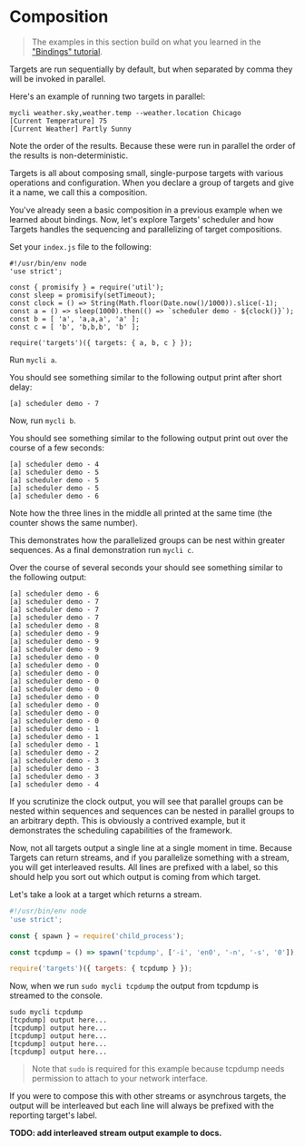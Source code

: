 # Composition

> The examples in this section build on what you learned in the ["Bindings"
> tutorial](Bindings.md).

Targets are run sequentially by default, but when separated by comma they will
be invoked in parallel.

Here's an example of running two targets in parallel:

```
mycli weather.sky,weather.temp --weather.location Chicago
[Current Temperature] 75
[Current Weather] Partly Sunny
```

Note the order of the results. Because these were run in parallel the order of
the results is non-deterministic.

Targets is all about composing small, single-purpose targets with various
operations and configuration. When you declare a group of targets and give it a
name, we call this a composition.

You've already seen a basic composition in a previous example when we learned
about bindings. Now, let's explore Targets' scheduler and how Targets handles
the sequencing and parallelizing of target compositions.

Set your `index.js` file to the following:

```
#!/usr/bin/env node
'use strict';

const { promisify } = require('util');
const sleep = promisify(setTimeout);
const clock = () => String(Math.floor(Date.now()/1000)).slice(-1);
const a = () => sleep(1000).then(() => `scheduler demo - ${clock()}`);
const b = [ 'a', 'a,a,a', 'a' ];
const c = [ 'b', 'b,b,b', 'b' ];

require('targets')({ targets: { a, b, c } });
```

Run `mycli a`.

You should see something similar to the following output print after short
delay:

```
[a] scheduler demo - 7
```

Now, run `mycli b`.

You should see something similar to the following output print out over the
course of a few seconds:

```
[a] scheduler demo - 4
[a] scheduler demo - 5
[a] scheduler demo - 5
[a] scheduler demo - 5
[a] scheduler demo - 6
```

Note how the three lines in the middle all printed at the same time (the counter
shows the same number).

This demonstrates how the parallelized groups can be nest within greater
sequences. As a final demonstration run `mycli c`.

Over the course of several seconds your should see something similar to the
following output:

```
[a] scheduler demo - 6
[a] scheduler demo - 7
[a] scheduler demo - 7
[a] scheduler demo - 7
[a] scheduler demo - 8
[a] scheduler demo - 9
[a] scheduler demo - 9
[a] scheduler demo - 9
[a] scheduler demo - 0
[a] scheduler demo - 0
[a] scheduler demo - 0
[a] scheduler demo - 0
[a] scheduler demo - 0
[a] scheduler demo - 0
[a] scheduler demo - 0
[a] scheduler demo - 0
[a] scheduler demo - 0
[a] scheduler demo - 1
[a] scheduler demo - 1
[a] scheduler demo - 1
[a] scheduler demo - 2
[a] scheduler demo - 3
[a] scheduler demo - 3
[a] scheduler demo - 3
[a] scheduler demo - 4
```

If you scrutinize the clock output, you will see that parallel groups can be
nested within sequences and sequences can be nested in parallel groups to an
arbitrary depth. This is obviously a contrived example, but it demonstrates the
scheduling capabilities of the framework.

Now, not all targets output a single line at a single moment in time. Because
Targets can return streams, and if you parallelize something with a stream, you
will get interleaved results. All lines are prefixed with a label, so this should
help you sort out which output is coming from which target.

Let's take a look at a target which returns a stream.

```js
#!/usr/bin/env node
'use strict';

const { spawn } = require('child_process');

const tcpdump = () => spawn('tcpdump', ['-i', 'en0', '-n', '-s', '0']);

require('targets')({ targets: { tcpdump } });
```

Now, when we run `sudo mycli tcpdump` the output from tcpdump is streamed to the
console.

```
sudo mycli tcpdump
[tcpdump] output here...
[tcpdump] output here...
[tcpdump] output here...
[tcpdump] output here...
[tcpdump] output here...
```

> Note that `sudo` is required for this example because tcpdump needs permission
> to attach to your network interface.

If you were to compose this with other streams or asynchrous targets, the output
will be interleaved but each line will always be prefixed with the reporting
target's label.

**TODO: add interleaved stream output example to docs.**
